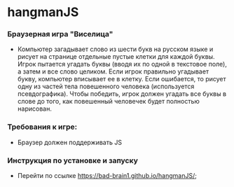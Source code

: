 # hangmanJS

### Браузерная игра "Виселица"  
* Компьютер загадывает слово из шести букв на русском языке и рисует на странице отдельные пустые клетки для каждой буквы. Игрок пытается угадать буквы (вводя их по одной в текстовое поле), а затем и все слово целиком. Если игрок правильно угадывает букву, компьютер вписывает ее в клетку. Если ошибается, то рисует одну из частей тела повешенного человека (используется псевдографика). Чтобы победить, игрок должен угадать все буквы в слове до того, как повешенный человечек будет полностью нарисован.

### Требования к игре:
* Браузер должен поддерживать JS 
 
### Инструкция по установке и запуску 
* Перейти по ссылке https://bad-brain1.github.io/hangmanJS/;
